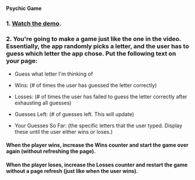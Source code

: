 #### Psychic Game 

### 1. [Watch the demo](https://youtu.be/qTc45Lox97g).

### 2. You're going to make a game just like the one in the video. Essentially, the app randomly picks a letter, and the user has to guess which letter the app chose. Put the following text on your page:

*  Guess what letter I'm thinking of

*  Wins: (# of times the user has guessed the letter correctly)

*  Losses: (# of times the user has failed to guess the letter correctly after exhausting all guesses)

*  Guesses Left: (# of guesses left. This will update)

*  Your Guesses So Far: (the specific letters that the user typed. Display these until the user either wins or loses.)

####  When the player wins, increase the Wins counter and start the game over again (without refreshing the page).

####  When the player loses, increase the Losses counter and restart the game without a page refresh (just like when the user wins).
